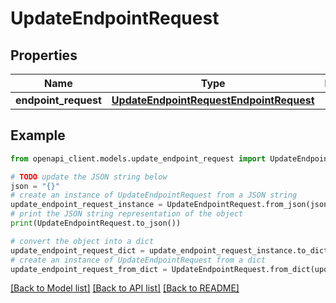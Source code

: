 # UpdateEndpointRequest


## Properties

Name | Type | Description | Notes
------------ | ------------- | ------------- | -------------
**endpoint_request** | [**UpdateEndpointRequestEndpointRequest**](UpdateEndpointRequestEndpointRequest.md) |  | 

## Example

```python
from openapi_client.models.update_endpoint_request import UpdateEndpointRequest

# TODO update the JSON string below
json = "{}"
# create an instance of UpdateEndpointRequest from a JSON string
update_endpoint_request_instance = UpdateEndpointRequest.from_json(json)
# print the JSON string representation of the object
print(UpdateEndpointRequest.to_json())

# convert the object into a dict
update_endpoint_request_dict = update_endpoint_request_instance.to_dict()
# create an instance of UpdateEndpointRequest from a dict
update_endpoint_request_from_dict = UpdateEndpointRequest.from_dict(update_endpoint_request_dict)
```
[[Back to Model list]](../README.md#documentation-for-models) [[Back to API list]](../README.md#documentation-for-api-endpoints) [[Back to README]](../README.md)


